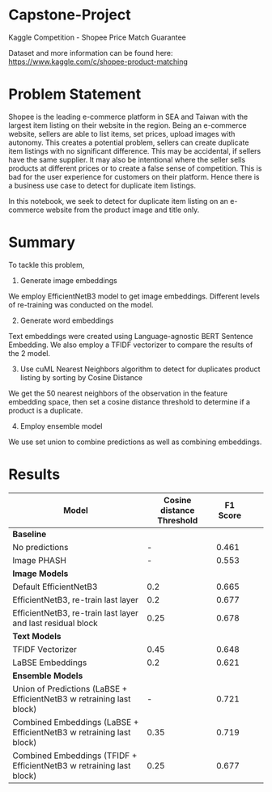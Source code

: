 # Capstone-Project
Kaggle Competition - Shopee Price Match Guarantee

Dataset and more information can be found here: https://www.kaggle.com/c/shopee-product-matching

# Problem Statement

Shopee is the leading e-commerce platform in SEA and Taiwan with the largest item listing on their website in the region. Being an e-commerce website, sellers are able to list items, set prices, upload images with autonomy. This creates a potential problem, sellers can create duplicate item listings with no significant difference. This may be accidental, if sellers have the same supplier. It may also be intentional where the seller sells products at different prices or to create a false sense of competition. This is bad for the user experience for customers on their platform. Hence there is a business use case to detect for duplicate item listings.

In this notebook, we seek to detect for duplicate item listing on an e-commerce website from the product image and title only.

# Summary

To tackle this problem,

1) Generate image embeddings

We employ EfficientNetB3 model to get image embeddings. Different levels of re-training was conducted on the model.

2) Generate word embeddings

Text embeddings were created using Language-agnostic BERT Sentence Embedding. We also employ a TFIDF vectorizer to compare the results of the 2 model.

3) Use cuML Nearest Neighbors algorithm to detect for duplicates product listing by sorting by Cosine Distance

We get the 50 nearest neighbors of the observation in the feature embedding space, then set a cosine distance threshold to determine if a product is a duplicate.

4) Employ ensemble model

We use set union to combine predictions as well as combining embeddings.

# Results

|Model| Cosine   distance Threshold | F1   Score |   |   |
|------------------------------------------------------------------------|-----------------------------|------------|---|---|
| **Baseline**                                                               |                             |            |   |   |
| No predictions                                                         | -                           | 0.461      |   |   |
| Image   PHASH                                                          | -                           | 0.553      |   |   |
| **Image   Models**                                                         |                             |            |   |   |
| Default   EfficientNetB3                                               | 0.2                         | 0.665      |   |   |
| EfficientNetB3,   re-train last layer                                  | 0.2                         | 0.677      |   |   |
| EfficientNetB3,   re-train last layer and last residual block          | 0.25                        | 0.678      |   |   |
| **Text   Models**                                                          |                             |            |   |   |
| TFIDF   Vectorizer                                                     | 0.45                        | 0.648      |   |   |
| LaBSE Embeddings                                                                 | 0.2                         | 0.621      |   |   |
| **Ensemble Models**                                                        |                             |            |   |   |
| Union of Predictions (LaBSE +   EfficientNetB3 w retraining last block)                                        | -                           | 0.721      |   |   |
| Combined Embeddings (LaBSE +   EfficientNetB3 w retraining last block) | 0.35                        | 0.719      |   |   |
| Combined Embeddings (TFIDF +   EfficientNetB3 w retraining last block) | 0.25                        | 0.677      |   |   |


